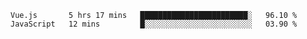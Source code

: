 <!--START_SECTION:waka-->

```text
Vue.js       5 hrs 17 mins   ████████████████████████░   96.10 %
JavaScript   12 mins         █░░░░░░░░░░░░░░░░░░░░░░░░   03.90 %
```

<!--END_SECTION:waka-->
